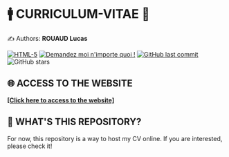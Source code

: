# 🚹 CURRICULUM-VITAE 📝

✍ Authors: **ROUAUD Lucas**

[![HTML-5](https://img.shields.io/badge/HTML-5-ff6200.svg)](https://GitHub.com/Naereen/ama.fr)
[![Demandez moi n'importe quoi !](https://img.shields.io/badge/CSS-3-4d93e3.svg)](https://GitHub.com/Naereen/ama.fr)
[![GitHub last commit](https://img.shields.io/github/last-commit/FilouPlains/curriculum-vitae.svg)](https://github.com/FilouPlains/curriculum-vitae)
![GitHub stars](https://img.shields.io/github/stars/FilouPlains/curriculum-vitae.svg?style=social)

## 🌐 ACCESS TO THE WEBSITE
**[[Click here to access to the website]](https://filouplains.github.io/curriculum-vitae/main_en.html)**

## 📂 WHAT'S THIS REPOSITORY?

For now, this repository is a way to host my CV online. If you are interested, please check it!
